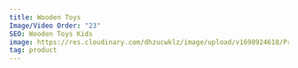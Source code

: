 ```yaml
---
title: Wooden Toys
Image/Video Order: "23"
SEO: Wooden Toys Kids
image: https://res.cloudinary.com/dhzucwklz/image/upload/v1698924618/Products/_osb6763_z6g4oh.jpg
tag: product
---
```


